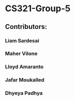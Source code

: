# CS321-Group-5



## Contributors: 
### Liam Sardesai
### Maher Vilone
### Lloyd Amaranto
### Jafar Moukalled
### Dhyeya Padhya
